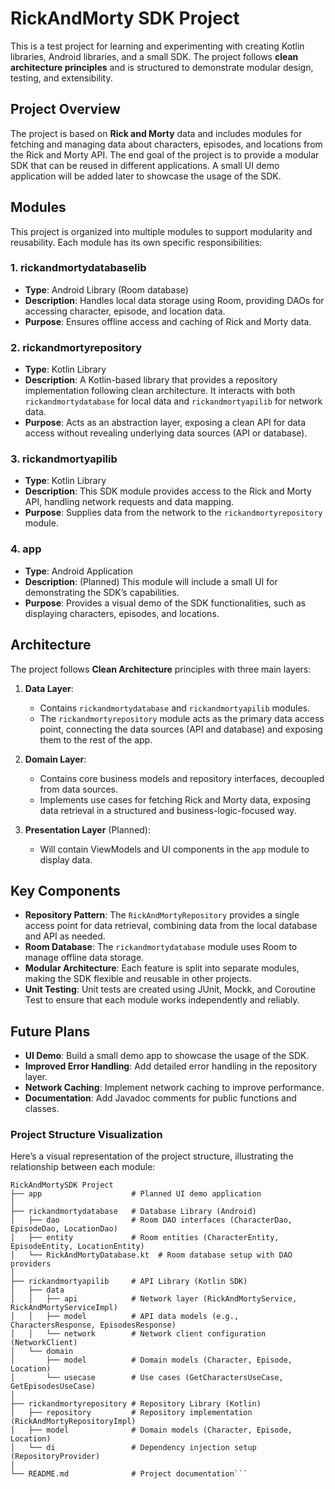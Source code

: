 # RickAndMorty SDK Project

This is a test project for learning and experimenting with creating Kotlin libraries, Android libraries, and a small SDK. The project follows **clean architecture principles** and is structured to demonstrate modular design, testing, and extensibility.

## Project Overview

The project is based on **Rick and Morty** data and includes modules for fetching and managing data about characters, episodes, and locations from the Rick and Morty API. The end goal of the project is to provide a modular SDK that can be reused in different applications. A small UI demo application will be added later to showcase the usage of the SDK.

## Modules

This project is organized into multiple modules to support modularity and reusability. Each module has its own specific responsibilities:

### 1. **rickandmortydatabaselib**
   - **Type**: Android Library (Room database)
   - **Description**: Handles local data storage using Room, providing DAOs for accessing character, episode, and location data. 
   - **Purpose**: Ensures offline access and caching of Rick and Morty data.

### 2. **rickandmortyrepository**
   - **Type**: Kotlin Library
   - **Description**: A Kotlin-based library that provides a repository implementation following clean architecture. It interacts with both `rickandmortydatabase` for local data and `rickandmortyapilib` for network data.
   - **Purpose**: Acts as an abstraction layer, exposing a clean API for data access without revealing underlying data sources (API or database).

### 3. **rickandmortyapilib**
   - **Type**: Kotlin Library
   - **Description**: This SDK module provides access to the Rick and Morty API, handling network requests and data mapping.
   - **Purpose**: Supplies data from the network to the `rickandmortyrepository` module.

### 4. **app**
   - **Type**: Android Application
   - **Description**: (Planned) This module will include a small UI for demonstrating the SDK’s capabilities.
   - **Purpose**: Provides a visual demo of the SDK functionalities, such as displaying characters, episodes, and locations.

## Architecture

The project follows **Clean Architecture** principles with three main layers:

1. **Data Layer**:
   - Contains `rickandmortydatabase` and `rickandmortyapilib` modules.
   - The `rickandmortyrepository` module acts as the primary data access point, connecting the data sources (API and database) and exposing them to the rest of the app.

2. **Domain Layer**:
   - Contains core business models and repository interfaces, decoupled from data sources.
   - Implements use cases for fetching Rick and Morty data, exposing data retrieval in a structured and business-logic-focused way.

3. **Presentation Layer** (Planned):
   - Will contain ViewModels and UI components in the `app` module to display data.

## Key Components

- **Repository Pattern**: The `RickAndMortyRepository` provides a single access point for data retrieval, combining data from the local database and API as needed.
- **Room Database**: The `rickandmortydatabase` module uses Room to manage offline data storage.
- **Modular Architecture**: Each feature is split into separate modules, making the SDK flexible and reusable in other projects.
- **Unit Testing**: Unit tests are created using JUnit, Mockk, and Coroutine Test to ensure that each module works independently and reliably.

## Future Plans
- **UI Demo**: Build a small demo app to showcase the usage of the SDK.
- **Improved Error Handling**: Add detailed error handling in the repository layer.
- **Network Caching**: Implement network caching to improve performance.
- **Documentation**: Add Javadoc comments for public functions and classes.

  
### Project Structure Visualization
Here’s a visual representation of the project structure, illustrating the relationship between each module:

```
RickAndMortySDK Project
├── app                    # Planned UI demo application
│
├── rickandmortydatabase   # Database Library (Android)
│   ├── dao                # Room DAO interfaces (CharacterDao, EpisodeDao, LocationDao)
│   ├── entity             # Room entities (CharacterEntity, EpisodeEntity, LocationEntity)
│   └── RickAndMortyDatabase.kt  # Room database setup with DAO providers
│
├── rickandmortyapilib     # API Library (Kotlin SDK)
│   ├── data
│   │   ├── api            # Network layer (RickAndMortyService, RickAndMortyServiceImpl)
│   │   ├── model          # API data models (e.g., CharactersResponse, EpisodesResponse)
│   │   └── network        # Network client configuration (NetworkClient)
│   └── domain
│       ├── model          # Domain models (Character, Episode, Location)
│       └── usecase        # Use cases (GetCharactersUseCase, GetEpisodesUseCase)
│
├── rickandmortyrepository # Repository Library (Kotlin)
│   ├── repository         # Repository implementation (RickAndMortyRepositoryImpl)
│   ├── model              # Domain models (Character, Episode, Location)
│   └── di                 # Dependency injection setup (RepositoryProvider)
│
└── README.md              # Project documentation```

